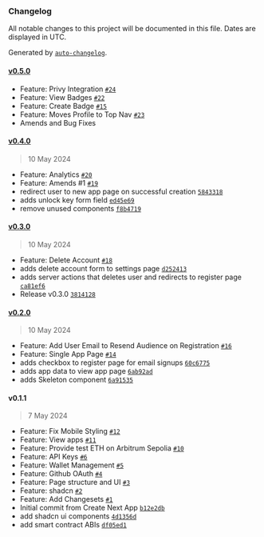 ### Changelog

All notable changes to this project will be documented in this file. Dates are displayed in UTC.

Generated by [`auto-changelog`](https://github.com/CookPete/auto-changelog).

#### [v0.5.0](https://github.com/open-format/launchpad/compare/v0.4.0...v0.5.0)

- Feature: Privy Integration [`#24`](https://github.com/open-format/launchpad/pull/24)
- Feature: View Badges [`#22`](https://github.com/open-format/launchpad/pull/22)
- Feature: Create Badge [`#15`](https://github.com/open-format/launchpad/pull/15)
- Feature: Moves Profile to Top Nav [`#23`](https://github.com/open-format/launchpad/pull/23)
- Amends and Bug Fixes

#### [v0.4.0](https://github.com/open-format/launchpad/compare/v0.3.0...v0.4.0)

> 10 May 2024

- Feature: Analytics [`#20`](https://github.com/open-format/launchpad/pull/20)
- Feature: Amends #1 [`#19`](https://github.com/open-format/launchpad/pull/19)
- redirect user to new app page on successful creation [`5843318`](https://github.com/open-format/launchpad/commit/5843318c583471f11659c94aa78bd4f0ba4fe7fe)
- adds unlock key form field [`ed45e69`](https://github.com/open-format/launchpad/commit/ed45e6992b6812afbdcbba157fb946455935b5cf)
- remove unused components [`f8b4719`](https://github.com/open-format/launchpad/commit/f8b4719163b9e4505b784858bce3edeb83d25654)

#### [v0.3.0](https://github.com/open-format/launchpad/compare/v0.2.0...v0.3.0)

> 10 May 2024

- Feature: Delete Account [`#18`](https://github.com/open-format/launchpad/pull/18)
- adds delete account form to settings page [`d252413`](https://github.com/open-format/launchpad/commit/d25241321d3aced17278c508b67e59d8bbda9477)
- adds server actions that deletes user and redirects to register page [`ca81ef6`](https://github.com/open-format/launchpad/commit/ca81ef6b8644cd512fe812d2c9fedd168fb82a59)
- Release v0.3.0 [`3814128`](https://github.com/open-format/launchpad/commit/3814128d896a99aee7ae33c5d88c8fdcb7c836d4)

#### [v0.2.0](https://github.com/open-format/launchpad/compare/v0.1.1...v0.2.0)

> 10 May 2024

- Feature: Add User Email to Resend Audience on Registration [`#16`](https://github.com/open-format/launchpad/pull/16)
- Feature: Single App Page [`#14`](https://github.com/open-format/launchpad/pull/14)
- adds checkbox to register page for email signups [`60c6775`](https://github.com/open-format/launchpad/commit/60c67757e0accb3bb42806d6c1f6358077cdfdcc)
- adds app data to view app page [`6ab92ad`](https://github.com/open-format/launchpad/commit/6ab92ad45d1c529ccc2eefe606fba91057c6aa07)
- adds Skeleton component [`6a91535`](https://github.com/open-format/launchpad/commit/6a915359d2d849a1b4f3ebccdbde39834d24bc20)

#### v0.1.1

> 7 May 2024

- Feature: Fix Mobile Styling [`#12`](https://github.com/open-format/launchpad/pull/12)
- Feature: View apps [`#11`](https://github.com/open-format/launchpad/pull/11)
- Feature: Provide test ETH on Arbitrum Sepolia [`#10`](https://github.com/open-format/launchpad/pull/10)
- Feature: API Keys [`#6`](https://github.com/open-format/launchpad/pull/6)
- Feature: Wallet Management [`#5`](https://github.com/open-format/launchpad/pull/5)
- Feature: Github OAuth [`#4`](https://github.com/open-format/launchpad/pull/4)
- Feature: Page structure and UI [`#3`](https://github.com/open-format/launchpad/pull/3)
- Feature: shadcn [`#2`](https://github.com/open-format/launchpad/pull/2)
- Feature: Add Changesets [`#1`](https://github.com/open-format/launchpad/pull/1)
- Initial commit from Create Next App [`b12e2db`](https://github.com/open-format/launchpad/commit/b12e2db6ef06f3b9f86d9db6306701c3130f7875)
- add shadcn ui components [`4d1356d`](https://github.com/open-format/launchpad/commit/4d1356d44d8facc137fa43f72ce5f77719a5e7d1)
- add smart contract ABIs [`df05ed1`](https://github.com/open-format/launchpad/commit/df05ed13effc7b6219fad264c4a2fcf03ad0cbeb)
